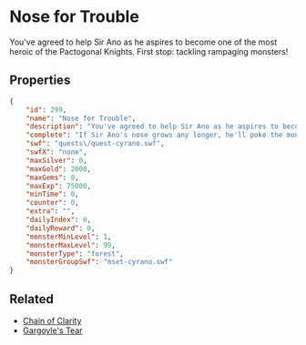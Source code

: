 # Nose for Trouble

You've agreed to help Sir Ano as he aspires to become one of the most heroic of the Pactogonal Knights.  First stop: tackling rampaging monsters!

## Properties

```json
{
    "id": 299,
    "name": "Nose for Trouble",
    "description": "You've agreed to help Sir Ano as he aspires to become one of the most heroic of the Pactogonal Knights.  First stop: tackling rampaging monsters!",
    "complete": "If Sir Ano's nose grows any longer, he'll poke the monsters awake before they even see him coming!",
    "swf": "quests\/quest-cyrano.swf",
    "swfX": "none",
    "maxSilver": 0,
    "maxGold": 2000,
    "maxGems": 0,
    "maxExp": 75000,
    "minTime": 0,
    "counter": 0,
    "extra": "",
    "dailyIndex": 0,
    "dailyReward": 0,
    "monsterMinLevel": 1,
    "monsterMaxLevel": 99,
    "monsterType": "forest",
    "monsterGroupSwf": "mset-cyrano.swf"
}
```

## Related

- [Chain of Clarity](../items/1963-chain-of-clarity.md)
- [Gargoyle's Tear](../items/2030-gargoyle-s-tear.md)

